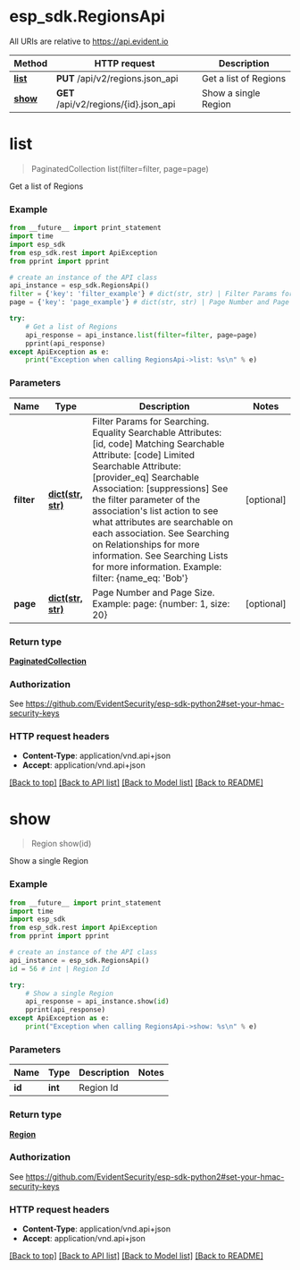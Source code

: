 # esp_sdk.RegionsApi

All URIs are relative to https://api.evident.io

Method | HTTP request | Description
------------- | ------------- | -------------
[**list**](RegionsApi.md#list) | **PUT** /api/v2/regions.json_api | Get a list of Regions
[**show**](RegionsApi.md#show) | **GET** /api/v2/regions/{id}.json_api | Show a single Region


# **list**
> PaginatedCollection list(filter=filter, page=page)

Get a list of Regions

### Example 
```python
from __future__ import print_statement
import time
import esp_sdk
from esp_sdk.rest import ApiException
from pprint import pprint

# create an instance of the API class
api_instance = esp_sdk.RegionsApi()
filter = {'key': 'filter_example'} # dict(str, str) | Filter Params for Searching.  Equality Searchable Attributes: [id, code] Matching Searchable Attribute: [code] Limited Searchable Attribute: [provider_eq]  Searchable Association: [suppressions] See the filter parameter of the association's list action to see what attributes are searchable on each association. See Searching on Relationships for more information. See Searching Lists for more information. Example: filter: {name_eq: 'Bob'} (optional)
page = {'key': 'page_example'} # dict(str, str) | Page Number and Page Size.  Example: page: {number: 1, size: 20} (optional)

try: 
    # Get a list of Regions
    api_response = api_instance.list(filter=filter, page=page)
    pprint(api_response)
except ApiException as e:
    print("Exception when calling RegionsApi->list: %s\n" % e)
```

### Parameters

Name | Type | Description  | Notes
------------- | ------------- | ------------- | -------------
 **filter** | [**dict(str, str)**](str.md)| Filter Params for Searching.  Equality Searchable Attributes: [id, code] Matching Searchable Attribute: [code] Limited Searchable Attribute: [provider_eq]  Searchable Association: [suppressions] See the filter parameter of the association&#39;s list action to see what attributes are searchable on each association. See Searching on Relationships for more information. See Searching Lists for more information. Example: filter: {name_eq: &#39;Bob&#39;} | [optional] 
 **page** | [**dict(str, str)**](str.md)| Page Number and Page Size.  Example: page: {number: 1, size: 20} | [optional] 

### Return type

[**PaginatedCollection**](PaginatedCollection.md)

### Authorization

See https://github.com/EvidentSecurity/esp-sdk-python2#set-your-hmac-security-keys

### HTTP request headers

 - **Content-Type**: application/vnd.api+json
 - **Accept**: application/vnd.api+json

[[Back to top]](#) [[Back to API list]](../README.md#documentation-for-api-endpoints) [[Back to Model list]](../README.md#documentation-for-models) [[Back to README]](../README.md)

# **show**
> Region show(id)

Show a single Region

### Example 
```python
from __future__ import print_statement
import time
import esp_sdk
from esp_sdk.rest import ApiException
from pprint import pprint

# create an instance of the API class
api_instance = esp_sdk.RegionsApi()
id = 56 # int | Region Id

try: 
    # Show a single Region
    api_response = api_instance.show(id)
    pprint(api_response)
except ApiException as e:
    print("Exception when calling RegionsApi->show: %s\n" % e)
```

### Parameters

Name | Type | Description  | Notes
------------- | ------------- | ------------- | -------------
 **id** | **int**| Region Id | 

### Return type

[**Region**](Region.md)

### Authorization

See https://github.com/EvidentSecurity/esp-sdk-python2#set-your-hmac-security-keys

### HTTP request headers

 - **Content-Type**: application/vnd.api+json
 - **Accept**: application/vnd.api+json

[[Back to top]](#) [[Back to API list]](../README.md#documentation-for-api-endpoints) [[Back to Model list]](../README.md#documentation-for-models) [[Back to README]](../README.md)

